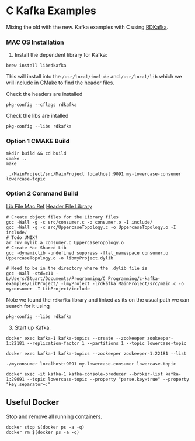 # C Kafka Examples

Mixing the old with the new. Kafka examples with C using [RDKafka](https://github.com/edenhill/librdkafka).

### MAC OS Installation
1) Install the dependent library for Kafka:
```shell script
brew install librdkafka
```
This will install into the `/usr/local/include` and `/usr/local/lib` which we will include in CMake to find the header files.

Check the headers are installed
```shell script
pkg-config --cflags rdkafka
```
Check the libs are intalled
```shell script
pkg-config --libs rdkafka
```

### Option 1 CMAKE Build
```shell script
mkdir build && cd build   
cmake ..
make
```

```shell script
 ./MainProject/src/MainProject localhost:9091 my-lowercase-consumer lowercase-topic
```

### Option 2 Command Build

[Lib File Mac Ref](https://stackoverflow.com/questions/3532589/how-to-build-a-dylib-from-several-o-in-mac-os-x-using-gcc)
[Header File Library](https://stackoverflow.com/questions/58334781/mac-dylib-linking-cannot-find-header)

```shell script
# Create object files for the Library files
gcc -Wall -g -c src/consumer.c -o consumer.o -I include/
gcc -Wall -g -c src/UppercaseTopology.c -o UppercaseTopology.o -I include/
# Todo UNIX?
ar ruv mylib.a consumer.o UppercaseTopology.o
# Create Mac Shared Lib
gcc -dynamiclib -undefined suppress -flat_namespace consumer.o UppercaseTopology.o -o libmyProject.dylib

# Need to be in the directory where the .dylib file is 
gcc -Wall -std=c11 -L/Users/Stuart/Documents/Programming/C_Programming/c-kafka-examples/LibProject/ -lmyProject -lrdkafka MainProject/src/main.c -o myconsumer -I LibProject/include

```
Note we found the `rdkafka` library and linked as its on the usual path we can search for it using 

```shell script
pkg-config --libs rdkafka
```

3) Start up Kafka.

```shell script
docker exec kafka-1 kafka-topics --create --zookeeper zookeeper-1:22181 --replication-factor 1 --partitions 1 --topic lowercase-topic
```

```shell script
docker exec kafka-1 kafka-topics --zookeeper zookeeper-1:22181 --list
```



```shell script
./myconsumer localhost:9091 my-lowercase-consumer lowercase-topic
```

```shell script
docker exec -it kafka-1 kafka-console-producer --broker-list kafka-1:29091 --topic lowercase-topic --property "parse.key=true" --property "key.separator=:"
```

## Useful Docker
Stop and remove all running containers.
```shell script
docker stop $(docker ps -a -q)
docker rm $(docker ps -a -q)
```

